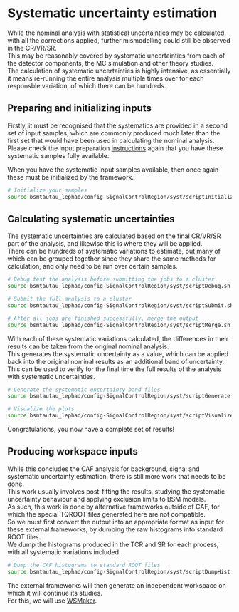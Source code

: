 Systematic uncertainty estimation
=================================

While the nominal analysis with statistical uncertainties may be calculated, with all the corrections applied, further mismodelling could still be observed in the CR/VR/SR.  
This may be reasonably covered by systematic uncertainties from each of the detector components, the MC simulation and other theory studies.  
The calculation of systematic uncertainties is highly intensive, as essentially it means re-running the entire analysis multiple times over for each responsble variation, of which there can be hundreds.  

Preparing and initializing inputs
---------------------------------

Firstly, it must be recognised that the systematics are provided in a second set of input samples, which are commonly produced much later than the first set that would have been used in calculating the nominal analysis.  
Please check the input preparation [instructions](doc/Analysis.md) again that you have these systematic samples fully available.  

When you have the systematic input samples available, then once again these must be initialized by the framework.
```bash
# Initialize your samples
source bsmtautau_lephad/config-SignalControlRegion/syst/scriptInitialize.sh
```

Calculating systematic uncertainties
------------------------------------

The systematic uncertainties are calculated based on the final CR/VR/SR part of the analysis, and likewise this is where they will be applied.  
There can be hundreds of systematic variations to estimate, but many of which can be grouped together since they share the same methods for calculation, and only need to be run over certain samples.  

```bash
# Debug test the analysis before submitting the jobs to a cluster
source bsmtautau_lephad/config-SignalControlRegion/syst/scriptDebug.sh

# Submit the full analysis to a cluster
source bsmtautau_lephad/config-SignalControlRegion/syst/scriptSubmit.sh

# After all jobs are finished successfully, merge the output
source bsmtautau_lephad/config-SignalControlRegion/syst/scriptMerge.sh
```

With each of these systematic variations calculated, the differences in their results can be taken from the original nominal analysis.  
This generates the systematic uncertainty as a value, which can be applied back into the original nominal results as an additional band of uncertainty.  
This can be used to verify for the final time the full results of the analysis with systematic uncertainties.  

```bash
# Generate the systematic uncertainty band files
source bsmtautau_lephad/config-SignalControlRegion/syst/scriptGenerate.sh

# Visualize the plots
source bsmtautau_lephad/config-SignalControlRegion/syst/scriptVisualize.sh
```

Congratulations, you now have a complete set of results!

Producing workspace inputs
--------------------------

While this concludes the CAF analysis for background, signal and systematic uncertainty estimation, there is still more work that needs to be done.  
This work usually involves post-fitting the results, studying the systematic uncertainty behaviour and applying exclusion limits to BSM models.  
As such, this work is done by alternative frameworks outside of CAF, for which the special TQROOT files generated here are not compatible.  
So we must first convert the output into an appropriate format as input for these external frameworks, by dumping the raw histograms into standard ROOT files.  
We dump the histograms produced in the TCR and SR for each process, with all systematic variations included.  

```bash
# Dump the CAF histograms to standard ROOT files
source bsmtautau_lephad/config-SignalControlRegion/syst/scriptDumpHist.sh
```

The external frameworks will then generate an independent workspace on which it will continue its studies.  
For this, we will use [WSMaker](https://gitlab.cern.ch/atlas-phys-hdbs-htautau/WSMaker_Htautau).
